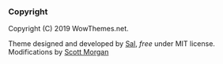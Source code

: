 ### Copyright

Copyright (C) 2019 WowThemes.net.

Theme designed and developed by [Sal](https://www.wowthemes.net), *free* under MIT license. 
Modifications by [Scott Morgan](http://scott3142.uk)
